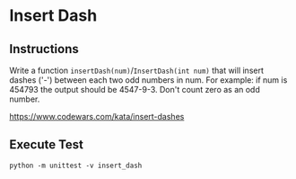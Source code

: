 # Insert Dash

## Instructions
Write a function `insertDash(num)`/`InsertDash(int num)` that will insert dashes ('-') between each two odd numbers in num. For example: if num is 454793 the output should be 4547-9-3. Don't count zero as an odd number.

https://www.codewars.com/kata/insert-dashes

## Execute Test

`python -m unittest -v insert_dash`